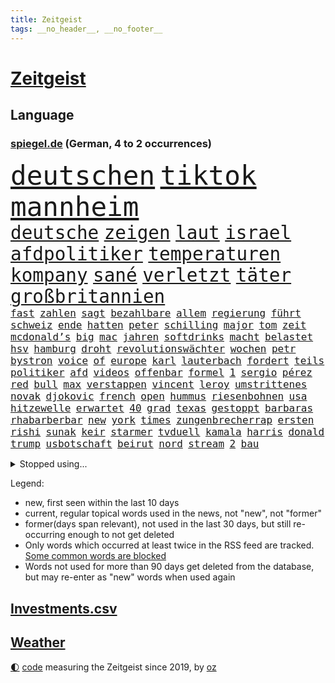 ```yaml
---
title: Zeitgeist
tags: __no_header__, __no_footer__
---
```


# [Zeitgeist](https://oliz.io/zeitgeist/)

## Language

<h3><a href="https://www.spiegel.de" target="_blank">spiegel.de</a> (German, 4 to 2 occurrences)</h3>
<p style="font-family:monospace">
<span style="font-size:32pt"><a href="news_links.html#deutschen" class="current">deutschen</a></span>
<span style="font-size:32pt"><a href="news_links.html#tiktok" class="current">tiktok</a></span>
<span style="font-size:32pt"><a href="news_links.html#mannheim" class="current">mannheim</a></span>
<br>
<span style="font-size:22pt"><a href="news_links.html#deutsche" class="current">deutsche</a></span>
<span style="font-size:22pt"><a href="news_links.html#zeigen" class="current">zeigen</a></span>
<span style="font-size:22pt"><a href="news_links.html#laut" class="current">laut</a></span>
<span style="font-size:22pt"><a href="news_links.html#israel" class="current">israel</a></span>
<span style="font-size:22pt"><a href="news_links.html#afdpolitiker" class="current">afdpolitiker</a></span>
<span style="font-size:22pt"><a href="news_links.html#temperaturen" class="current">temperaturen</a></span>
<span style="font-size:22pt"><a href="news_links.html#kompany" class="current">kompany</a></span>
<span style="font-size:22pt"><a href="news_links.html#sané" class="current">sané</a></span>
<span style="font-size:22pt"><a href="news_links.html#verletzt" class="current">verletzt</a></span>
<span style="font-size:22pt"><a href="news_links.html#täter" class="current">täter</a></span>
<span style="font-size:22pt"><a href="news_links.html#großbritannien" class="current">großbritannien</a></span>
<br>
<span style="font-size:12pt"><a href="news_links.html#fast" class="current">fast</a></span>
<span style="font-size:12pt"><a href="news_links.html#zahlen" class="current">zahlen</a></span>
<span style="font-size:12pt"><a href="news_links.html#sagt" class="current">sagt</a></span>
<span style="font-size:12pt"><a href="news_links.html#bezahlbare" class="new">bezahlbare</a></span>
<span style="font-size:12pt"><a href="news_links.html#allem" class="current">allem</a></span>
<span style="font-size:12pt"><a href="news_links.html#regierung" class="current">regierung</a></span>
<span style="font-size:12pt"><a href="news_links.html#führt" class="current">führt</a></span>
<span style="font-size:12pt"><a href="news_links.html#schweiz" class="current">schweiz</a></span>
<span style="font-size:12pt"><a href="news_links.html#ende" class="current">ende</a></span>
<span style="font-size:12pt"><a href="news_links.html#hatten" class="current">hatten</a></span>
<span style="font-size:12pt"><a href="news_links.html#peter" class="current">peter</a></span>
<span style="font-size:12pt"><a href="news_links.html#schilling" class="current">schilling</a></span>
<span style="font-size:12pt"><a href="news_links.html#major" class="current">major</a></span>
<span style="font-size:12pt"><a href="news_links.html#tom" class="current">tom</a></span>
<span style="font-size:12pt"><a href="news_links.html#zeit" class="current">zeit</a></span>
<span style="font-size:12pt"><a href="news_links.html#mcdonald’s" class="current">mcdonald’s</a></span>
<span style="font-size:12pt"><a href="news_links.html#big" class="new">big</a></span>
<span style="font-size:12pt"><a href="news_links.html#mac" class="new">mac</a></span>
<span style="font-size:12pt"><a href="news_links.html#jahren" class="current">jahren</a></span>
<span style="font-size:12pt"><a href="news_links.html#softdrinks" class="current">softdrinks</a></span>
<span style="font-size:12pt"><a href="news_links.html#macht" class="current">macht</a></span>
<span style="font-size:12pt"><a href="news_links.html#belastet" class="current">belastet</a></span>
<span style="font-size:12pt"><a href="news_links.html#hsv" class="current">hsv</a></span>
<span style="font-size:12pt"><a href="news_links.html#hamburg" class="current">hamburg</a></span>
<span style="font-size:12pt"><a href="news_links.html#droht" class="current">droht</a></span>
<span style="font-size:12pt"><a href="news_links.html#revolutionswächter" class="current">revolutionswächter</a></span>
<span style="font-size:12pt"><a href="news_links.html#wochen" class="current">wochen</a></span>
<span style="font-size:12pt"><a href="news_links.html#petr" class="current">petr</a></span>
<span style="font-size:12pt"><a href="news_links.html#bystron" class="current">bystron</a></span>
<span style="font-size:12pt"><a href="news_links.html#voice" class="current">voice</a></span>
<span style="font-size:12pt"><a href="news_links.html#of" class="current">of</a></span>
<span style="font-size:12pt"><a href="news_links.html#europe" class="current">europe</a></span>
<span style="font-size:12pt"><a href="news_links.html#karl" class="current">karl</a></span>
<span style="font-size:12pt"><a href="news_links.html#lauterbach" class="current">lauterbach</a></span>
<span style="font-size:12pt"><a href="news_links.html#fordert" class="current">fordert</a></span>
<span style="font-size:12pt"><a href="news_links.html#teils" class="current">teils</a></span>
<span style="font-size:12pt"><a href="news_links.html#politiker" class="current">politiker</a></span>
<span style="font-size:12pt"><a href="news_links.html#afd" class="current">afd</a></span>
<span style="font-size:12pt"><a href="news_links.html#videos" class="current">videos</a></span>
<span style="font-size:12pt"><a href="news_links.html#offenbar" class="current">offenbar</a></span>
<span style="font-size:12pt"><a href="news_links.html#formel" class="current">formel</a></span>
<span style="font-size:12pt"><a href="news_links.html#1" class="current">1</a></span>
<span style="font-size:12pt"><a href="news_links.html#sergio" class="current">sergio</a></span>
<span style="font-size:12pt"><a href="news_links.html#pérez" class="current">pérez</a></span>
<span style="font-size:12pt"><a href="news_links.html#red" class="current">red</a></span>
<span style="font-size:12pt"><a href="news_links.html#bull" class="current">bull</a></span>
<span style="font-size:12pt"><a href="news_links.html#max" class="current">max</a></span>
<span style="font-size:12pt"><a href="news_links.html#verstappen" class="current">verstappen</a></span>
<span style="font-size:12pt"><a href="news_links.html#vincent" class="current">vincent</a></span>
<span style="font-size:12pt"><a href="news_links.html#leroy" class="current">leroy</a></span>
<span style="font-size:12pt"><a href="news_links.html#umstrittenes" class="current">umstrittenes</a></span>
<span style="font-size:12pt"><a href="news_links.html#novak" class="current">novak</a></span>
<span style="font-size:12pt"><a href="news_links.html#djokovic" class="current">djokovic</a></span>
<span style="font-size:12pt"><a href="news_links.html#french" class="current">french</a></span>
<span style="font-size:12pt"><a href="news_links.html#open" class="current">open</a></span>
<span style="font-size:12pt"><a href="news_links.html#hummus" class="current">hummus</a></span>
<span style="font-size:12pt"><a href="news_links.html#riesenbohnen" class="new">riesenbohnen</a></span>
<span style="font-size:12pt"><a href="news_links.html#usa" class="current">usa</a></span>
<span style="font-size:12pt"><a href="news_links.html#hitzewelle" class="new">hitzewelle</a></span>
<span style="font-size:12pt"><a href="news_links.html#erwartet" class="current">erwartet</a></span>
<span style="font-size:12pt"><a href="news_links.html#40" class="current">40</a></span>
<span style="font-size:12pt"><a href="news_links.html#grad" class="current">grad</a></span>
<span style="font-size:12pt"><a href="news_links.html#texas" class="current">texas</a></span>
<span style="font-size:12pt"><a href="news_links.html#gestoppt" class="current">gestoppt</a></span>
<span style="font-size:12pt"><a href="news_links.html#barbaras" class="new">barbaras</a></span>
<span style="font-size:12pt"><a href="news_links.html#rhabarberbar" class="new">rhabarberbar</a></span>
<span style="font-size:12pt"><a href="news_links.html#new" class="current">new</a></span>
<span style="font-size:12pt"><a href="news_links.html#york" class="current">york</a></span>
<span style="font-size:12pt"><a href="news_links.html#times" class="current">times</a></span>
<span style="font-size:12pt"><a href="news_links.html#zungenbrecherrap" class="new">zungenbrecherrap</a></span>
<span style="font-size:12pt"><a href="news_links.html#ersten" class="current">ersten</a></span>
<span style="font-size:12pt"><a href="news_links.html#rishi" class="current">rishi</a></span>
<span style="font-size:12pt"><a href="news_links.html#sunak" class="current">sunak</a></span>
<span style="font-size:12pt"><a href="news_links.html#keir" class="new">keir</a></span>
<span style="font-size:12pt"><a href="news_links.html#starmer" class="new">starmer</a></span>
<span style="font-size:12pt"><a href="news_links.html#tvduell" class="current">tvduell</a></span>
<span style="font-size:12pt"><a href="news_links.html#kamala" class="new">kamala</a></span>
<span style="font-size:12pt"><a href="news_links.html#harris" class="new">harris</a></span>
<span style="font-size:12pt"><a href="news_links.html#donald" class="current">donald</a></span>
<span style="font-size:12pt"><a href="news_links.html#trump" class="current">trump</a></span>
<span style="font-size:12pt"><a href="news_links.html#usbotschaft" class="new">usbotschaft</a></span>
<span style="font-size:12pt"><a href="news_links.html#beirut" class="current">beirut</a></span>
<span style="font-size:12pt"><a href="news_links.html#nord" class="current">nord</a></span>
<span style="font-size:12pt"><a href="news_links.html#stream" class="new">stream</a></span>
<span style="font-size:12pt"><a href="news_links.html#2" class="current">2</a></span>
<span style="font-size:12pt"><a href="news_links.html#bau" class="current">bau</a></span>
</p>
<details>
<summary>Stopped using...</summary>
<p class="former" style="font-size:12pt">
historiker(1323) rb(1322) bemüht(1321) geholfen(1321) alarm(1320) arm(1320) flugzeuge(1320) kritisch(1320) prüft(1320) 37(1319) überlebte(1319) 6(1318) bremen(1318) diskussion(1318) hinweisen(1318) illegale(1318) ließen(1318) messi(1318) pause(1318) villa(1318) äußern(1318) beamte(1317) gastgeber(1317) lobt(1317) saß(1317) schickt(1317) schlimm(1317) who(1317) abstand(1316) kochen(1316) landesregierung(1316) mainz(1316) position(1316) schalke(1316) standort(1316) wales(1316) ausland(1315) fdpchef(1315) forderungen(1315) menge(1315) streichen(1315) zug(1315) 04(1314) angeklagte(1314) anspruch(1314) erzielt(1314) europäer(1314) fahrzeuge(1314) landen(1314) lehnen(1314) rainer(1314) 400(1313) 65(1313) australische(1313) diplomaten(1313) einigung(1313) kalifornien(1313) roman(1313) stoppt(1313) zeichnet(1313) ändert(1313) blieben(1312) kölner(1312) verzichtet(1312) baby(1311) vieler(1311) härter(1310) jedenfalls(1310) minute(1310) sinkt(1310) stärke(1310) aufruf(1309) hölle(1309) verbindet(1309) auftrag(1308) ministerpräsidentin(1308) passen(1308) bezahlt(1307) bestimmten(1306) debakel(1306) hotels(1306) 600(1305) nachrichten(1305) wachstum(1305) wende(1305) jüngere(1304) wirtschaftsministerium(1303) zugelassen(1303) berater(1302) e(1302) feld(1302) mode(1302) gaben(1301) königin(1301) klimapolitik(1300) begriff(1299) ministerium(1299) polnische(1299) exporte(1298) gekauft(1298) küstenwache(1298) verantwortung(1298) einschätzung(1297) offenbart(1297) tiefen(1297) trug(1297) erfolgreichsten(1296) rechtzeitig(1296) mehrerer(1295) reduzieren(1295) führenden(1294) hinten(1294) immerhin(1294) konsum(1294) bäume(1293) hängen(1292) halbe(1290) prognose(1290) hunger(1289) vfb(1289) erstochen(1288) istanbul(1288) aufgetaucht(1287) freiwillig(1285) provoziert(1284) gefühl(1280) abhängig(1277) angeboten(1276) bewegt(1272) ausweg(1244) festgesetzt(1232) diagnose(1207) lehrerin(1189) strecken(1149) durchbruch(1091) vorsicht(1080) seither(1060) truppe(1056) schrumpft(1046) vegas(1027) kollision(1020) befürwortet(1007) wissing(985) angestellten(983) world(981) irritiert(980) nfl(964) vorteil(961) schulden(960) radikalen(957) zeitpunkt(937) tödlichem(919) meta(905) natürlich(885) lieferung(881) zustimmung(881) oligarchen(878) hinzu(860) explosionen(854) überzeugung(836) brüder(829) verantwortlichen(827) versagen(820) beschuss(809) brandenburger(802) riskant(794) lindners(788) rezession(788) ungewiss(788) organisierte(778) beben(774) braunschweig(772) gewerkschaften(772) filialen(747) trocken(736) unterlag(736) 79(728) 2026(725) japanische(721) cannabis(716) reporterin(716) osnabrück(702) profi(702) nationale(699) baum(697) wozu(695) unentschieden(693) älter(693) ängste(692) genauer(689) 16jähriger(684) namens(684) verträge(672) psychischen(650) wagner(650) hoffnungsträger(646) hetze(644) hände(640) wünsche(635) 05(633) fische(632) angezeigt(631) erzielte(624) auseinander(614) nutzern(610) krawalle(599) lionel(597) rose(596) sauber(587) katze(585) ausgegeben(584) carter(582) knappe(581) indonesien(576) beerdigt(572) fördert(569) familienministerin(558) paus(558) billigt(555) aussichten(553) gleise(552) reißen(546) wirtschaftliche(546) düster(545) 4(543) pop(542) deutschlandticket(538) anscheinend(537) gesagt(531) saarlouis(531) opfers(521) asylbewerber(519) perfekten(516) konzernchef(510) day(501) erfolgreiche(498) spezialkräfte(498) 18jähriger(496) dieb(496) solcher(495) wand(492) temperatur(490) landwirte(488) leistungen(486) springen(485) bad(482) fahrbahn(482) jason(480) marode(477) messe(476) startups(475) geständnis(467) angemeldet(464) läufer(462) umdenken(460) siedlung(458) überschattet(449) stürzten(448) rivalen(446) diesjährigen(444) kaiser(444) hamilton(443) lewis(443) geklaut(439) warb(438) zukünftig(430) genaue(422) schließung(421) festgelegt(420) radsport(419) kommandeur(418) umsetzen(417) wiedergewählt(415) khan(413) übergriff(406) geisel(404) 800(401) hoeneß(395) inter(394) bundesweite(391) eingeschlagen(389) nationalkonservative(388) trikot(388) jagen(386) fisch(385) katrin(380) explodiert(379) uli(377) schief(376) genießen(374) rad(374) arabischen(373) kane(368) drang(367) 9(366) auswirken(366) hamm(366) schätzen(364) prognostiziert(362) schwärmt(361) bundeshaushalt(357) kopenhagen(355) sandra(350) herkunft(347) staats(345) 38jähriger(344) widerstands(344) brasiliens(343) cool(343) fürth(343) greuther(343) sizilien(342) tropfen(338) ralf(336) sonntagmorgen(336) durchgreifen(331) kette(331) tusk(331) plattformen(329) schnellstmöglich(329) anderthalb(327) bunter(327) milliardenschweren(327) basis(325) popstars(319) quellen(319) militäroperation(318) händen(315) randale(314) nachhaltige(311) 36(310) beschloss(310) travis(310) bodensee(309) heim(305) kooperiert(305) schlimmer(304) seele(304) vermittelt(303) einzuführen(301) aushalten(299) linnemann(299) winzige(299) albert(298) brandmauer(298) ausgehandelt(297) ausgetauscht(295) gerichtsverfahren(295) stützen(294) geglückt(293) britney(292) spears(292) wegovy(292) margot(290) hilferuf(288) abbau(285) boykott(285) beispiellose(282) sicherheitsrat(278) verschlechtert(278) ausnahmezustand(276) kandidiert(275) metern(275) überqueren(272) negative(270) rassismusvorwürfe(270) spanischer(269) welten(269) jon(268) griffen(265) hisbollah(265) ärgert(264) rekonstruktion(263) 24jährige(261) campus(261) teslas(260) rucksack(259) disziplin(255) suv(255) ferne(253) ködern(253) topspiel(253) rückenschmerzen(251) berger(250) heutzutage(249) kühne(249) jugendstrafe(248) antisemitischen(247) filmpreis(247) moritz(246) erinnerungskultur(244) chile(242) kallas(242) lieferwagen(242) geradezu(241) umfragetief(241) zulauf(241) überraschte(241) bunt(240) sardinien(240) update(240) kanal(238) manila(238) nszeit(238) peinliche(238) wagnerbrüder(238) bezug(237) generationen(237) milliardenhöhe(236) ausstellung(235) massenproteste(234) nagel(234) gelobt(233) bulls(232) teslachef(230) übernahm(230) kehrtwende(229) denver(227) geschaffen(226) ablehnung(223) erkältung(222) historikerin(221) sanierung(220) übergangen(220) nächte(219) orlando(219) südchinesischen(219) umfragewerte(219) kelce(218) jordanien(217) tabellenkeller(217) taugen(217) flieht(216) gewerkschafter(216) gewährt(216) irreguläre(216) warme(216) del(215) tanzen(215) terzić(215) wütend(215) mars(214) feiertage(213) genötigt(213) geschleudert(213) central(210) höchster(210) repräsentantenhaus(210) borahansgrohe(209) berechtigt(208) betonte(208) erfindung(206) mancherorts(205) monarchie(204) ozempic(204) überraschende(204) erkenntnis(203) hakt(203) raketenangriffe(203) bundespräsidenten(202) mentale(202) hamasgeiseln(201) tränengas(201) stadien(200) bezahlkarte(199) etablieren(197) konflikten(197) interne(196) einführung(194) gebraucht(193) armeechef(191) klingen(191) feststehen(190) hasst(190) düpiert(189) kommissar(189) tochterfirma(189) bonus(188) lebron(188) tabellenplatz(188) beschuldigte(187) agrarminister(186) empfehlungen(186) lernte(186) ruhen(186) südchinesisches(186) erwünscht(185) mccann(185) thailändische(185) abschiebung(184) bagdad(184) härtetest(184) kritischer(184) überdenken(184) süd(183) ampelpartner(182) eigenem(181) hast(181) eishockey(180) kriegstüchtig(180) nahostkrieg(180) geiselnahme(179) habecks(179) bären(178) arbeitsagentur(175) geliebt(175) joel(175) suizid(175) aufzuarbeiten(174) saal(174) torjäger(174) unterschriften(174) geschenkt(173) magic(173) abgekommen(172) cameron(172) kliniken(172) dürr(171) jacob(171) petra(171) warnsignal(170) zugreifen(170) denke(169) janeiro(169) prägenden(169) empathie(168) ostdeutschen(168) pädagogin(168) vollzieht(168) regionalbahn(167) golden(166) helsinki(164) kopfschmerzen(164) zuschauen(164) großzügig(162) profiteur(162) wiederbeleben(162) argument(160) beklagen(160) erwachsen(160) kühe(160) raketenangriff(160) zugeständnisse(160) po(159) religiösen(159) adrian(158) armin(158) ausgleich(157) kriegsschiffe(157) wehrpflichtige(157) 125(156) bahnchef(156) rekordmeister(156) lernt(155) geschlechtsverkehr(154) amerikas(152) fernzüge(152) handelsschiffe(152) verwandeln(152) werkzeug(152) ausgedacht(151) kulturinstitutionen(151) südosten(151) überzieht(151) konstantin(150) bundestagsvizepräsidentin(149) einsparungen(149) göringeckardt(149) konservativer(149) ostdeutsche(149) gladbach(148) omas(148) 75000(147) japans(147) herstellen(145) verschenken(145) abende(144) eingezogen(143) füllen(142) sekeinsatz(142) verstößt(142) fdpfraktionschef(141) huthis(141) schwert(141) huthiangriffe(140) huthimiliz(140) aufgebraucht(139) unbemannte(139) you(139) überragte(139) ausblick(138) kate(138) könige(138) leiten(138) dienstpflicht(137) luftalarm(136) aussteigen(134) liege(134) abgefeuert(133) dessert(133) linien(133) misshandlung(133) heiratsantrag(132) landschaften(132) melanie(132) millionenbetrag(132) nutzungsrechte(131) 118(130) beamter(130) billigen(130) vorsatz(130) 02(129) anfrage(129) aufgedeckt(129) dazwischen(129) spacey(129) bachmut(128) erledigen(126) ruiniert(126) audi(125) phoenix(125) suns(125) wettkampf(125) mexikanische(124) elvis(123) hauch(123) soziologin(123) flugzeugträger(122) françoise(122) homo(122) informieren(122) witze(122) eisbären(121) halbinsel(121) minus(121) ute(121) cavaliers(120) cleveland(120) geschäftsjahr(120) rekordhitze(120) abschuss(119) musikerinnen(119) rast(119) sparpläne(119) ministerien(118) wehrbeauftragte(118) anpassung(117) baltimore(117) biennale(117) japaner(117) kunstausstellung(117) nachzudenken(117) spektakuläres(117) utah(117) zeitzeugen(117) 33jährige(116) himmels(116) miesen(116) erhöhte(115) partnerschaften(115) finanzsenator(113) fregatte(113) bestsellerautor(112) hilfskräfte(112) männliches(112) rot(112) barfuß(111) bedient(111) pünktlich(111) western(111) fehlenden(110) fernhalten(110) gosling(109) jackson(108) losgehen(108) strategisch(108) festgenommene(107) kansas(107) luftschlägen(107) sunaks(107) verschlingt(107) entlastungen(106) heiraten(106) übertroffen(106) geantwortet(105) 65jährige(104) angehoben(104) seniorinnen(104) trauung(104) umweg(104) vergewaltigungen(104) busse(103) leichnam(103) offizier(103) schläft(103) spitzenverdiener(103) great(102) motorradfahrer(102) autokrat(101) besetztes(101) biosprit(101) südostasien(101) bedeckt(100) ergattern(100) gesichtet(100) israelgazakriegs(100) regierungsflieger(100) erobert(99) grausamen(99) limit(99) parkinson(99) fahndung(98) ios(98) münchnern(98) ohrringe(98) strömen(98) unternehmensgruppe(98) albion(97) rechtlichen(97) vorstellig(97) bruttoinlandsprodukt(96) herausforderer(96) klauen(96) schwindel(96) trotzig(96) hallen(95) substanzen(95) todesurteil(95) vergangenes(95) anwalts(94) abgesprochen(93) vereinzelte(93) internationales(92) achtzigern(91) auflösen(91) durant(91) erfolgsspur(91) frühling(91) handfeste(91) nairobi(91) prorussische(91) schienennetzes(91) swifts(91) auster(90) brot(90) geflutet(90) kulturbetrieb(90) ritter(90) stundenkilometern(90) ansonsten(89) basketballweltmeister(89) bedeutendsten(89) bundesfamilienministeriums(89) gestand(89) strafverfolgung(89) absatzmarkt(88) emojis(88) katalonien(88) lucy(88) verhagelt(88) zustande(88) jugendlichem(87) kleiderordnung(87) schätzt(87) zugelassenen(87) erdboden(86) gestimmt(86) irakische(86) klettern(86) rettungskräften(86) schienen(86) schulterschluss(86) seil(86) staatsanwaltschaften(86) teenagern(86) testosteron(86) unfähig(86) choreografie(85) erschienen(85) leistungssport(85) menschenkette(85) seltsam(85) studienanfänger(85) verwirrte(85) geschichten(84) jayz(84) kopfhörern(84) politbarometer(84) produzierten(84) schuhe(84) skisport(84) stufe(84) korruptionsvorwürfen(83) tobte(83) à(83) afdfunktionäre(82) berlinerinnen(82) finnen(82) uswahlkampf(82) walz(82) wellbrock(82) westermeyer(82) zartbitter(82) ausschließt(81) frist(81) gesuchten(81) sicherheitskräften(81) westerstede(81) üppiger(81) a96(80) chiefs(80) frauengefängnis(80) kommune(80) misslingt(80) organisationskomitee(80) prallt(80) selbstverständlich(80) sicherheitsabkommen(80) sitze(80) syrsky(80) südwestlich(80) unbemerkt(80) wachstums(80) aserbaidschans(79) brittney(79) griner(79) oberbefehlshaber(79) riet(79) sechsjährigem(79) gefälscht(78) gehortet(78) herausfinden(78) rechtspopulistischen(78) unverzichtbar(78) waffennachschub(78) bemerkungen(77) bluttat(77) ohren(77) wahlkampagne(77) washingtons(77) anzunehmen(76) beurteilen(76) blitz(76) breitere(76) hereinfallen(76) jährlichen(76) patriarch(76) pragsdorf(76) reklamiert(76) stromnetze(76) titellose(76) verhältnismäßig(76) falschinformationen(75) gedenkstätte(75) logisch(75) oberpfalz(75) schöpft(75) superstars(75) 129(74) albanese(74) blutbad(74) generelle(74) märkten(74) terrorgruppen(74) datenschützer(73) dienste(73) freistil(73) lokal(73) plagiatsjäger(73) berufsleben(72) dortmunds(72) enttäuschungen(72) kinderwunsch(72) loyalität(72) abschütteln(71) gleiche(71) hanau(71) hollywoodfilmen(71) klebt(71) landespartei(71) mendes(71) teillegalisierung(71) umfangreiches(71) 54(70) grünenveranstaltung(70) schwarzgrüne(70) schwerem(70) tauruslieferung(70) trennten(70) verfällt(70) vergleichbar(70) güterwaggons(69) meistertitel(69) rassemblement(69) tiefes(69) abwandern(68) aldi(68) außergewöhnliches(68) gästeblock(68) kanadischen(68) nachgehen(68) newey(68) siegesgewiss(68) strafrecht(68) videoplattform(68) zweitligapartie(68) alligator(67) eindeutig(67) genervt(67) jährt(67) sexualisierter(67) verenden(67) zehnten(67) französisches(66) krachte(66) muslimischen(66) präsentation(66) schlechtestes(66) segeln(66) argumentierte(65) aufgelegt(65) cduministerpräsident(65) esch(65) kajak(65) klosters(65) kürze(65) bespuckt(64) formel1saison(64) füße(64) hilfslieferung(64) klettert(64) meistern(64) strafrechtliche(64) tvmoderator(64) unerwünscht(64) hafens(63) kitchen(63) oklahoma(63) prahlte(63) preisdeckel(63) segler(63) country(62) langweilig(62) maddie(62) madeleine(62) pippi(62) rätselhafter(62) ungenutzt(62) überarbeitet(62) flüchtlingen(61) geiselabkommen(61) indirekt(61) isolation(61) kippte(61) lewinsky(61) marseille(61) monica(61) queens(61) verbraucherpreise(61) verwaltet(61) wirtschaftswende(61) chinataiwankonflikt(60) konventionen(60) platzes(60) rhetorik(60) agenturen(59) ermutigen(59) europarat(59) fehlten(59) mobilitätswende(59) siebenjähriger(59) tschechiens(59) blamage(58) feige(58) friedhof(58) kriminalpolizei(58) manja(58) reisewarnung(58) schreiner(58) selbstbild(58) siri(58) talente(58) verkehrssenatorin(58) auswärts(57) bewohnbar(57) erfreut(57) gelsenkirchen(57) marihuana(57) traumtor(57) anstoß(56) beliebtes(56) hülkenberg(56) schmerzt(56) töteten(56) verschlossene(56) amazongründer(55) bestandsaufnahme(55) bezos(55) jünger(55) dümmste(54) fähig(54) gespenst(54) hosen(54) looks(54) satte(54) diktatoren(53) kleid(53) triple(53) auswärtigen(52) karina(52) up(52) bürgerin(51) imageschaden(51) nsvergangenheit(51) ragte(51) raketenstart(51) schlägereien(51) verwirrung(51) zinssenkungen(51) abgelaufen(50) bedenklich(50) beigetreten(50) costar(50) pannenflieger(50) probefahrt(50) rekorde(50) rügen(50) verarbeitet(50) 57(49) akku(49) südfrankreich(49) ittrich(48) mysteriöses(48) trümmer(48) wohnmobiltour(48) dissidenten(47) elektrische(47) entführt(47) stießen(47) topmanagement(47) vorstellungsgesprächen(47) einblick(46) geheimer(46) lola(46) ralph(46) rauchentwicklung(46) schläge(46) todesfällen(46) vertraulichen(46) allgemeinheit(45) anpassen(45) irritation(45) prahlt(45) rechtskonservative(45) sportunterricht(45) strafrechts(45) unerwarteten(45) bedrohen(44) lakers(44) leipziger(44) literaturwissenschaftlerin(44) milliardendeal(43) mögliches(43) polizeikräfte(43) spielten(43) stammende(43) verwüstungen(43) dürre(42) gartenkolumne(42) kindler(42) ladekabel(42) paars(42) patzt(42) totalschaden(42) anpfiff(41) büchern(41) havannasyndrom(41) mikrowellenwaffen(41) registrieren(41) rätselhaftes(41) usdiplomaten(41) verantwortet(41) voraussichtlich(41) ausrüster(40) einfallen(40) milliardengeschäft(40) objekt(40) paket(40) 19jährigen(39) beachtet(39) schlimmsten(39) schulamt(39) sparvorgaben(39) streife(39) vehement(39) versagten(39) zukunftspläne(39) überraschender(39) 62(38) attraktiv(38) devise(38) finanzbranche(38) neandertaler(38) restaurantführer(38) wasserknappheit(38) überteuert(38) 2004(37) baerbocks(37) dfbausrüsterwechsel(37) friedländer(37) reichster(37) usjustiz(37) benutzt(36) gesunder(36) kloster(36) programme(36) reizgas(36) unseres(36) überrollt(36) bakterien(35) bravo(35) dunkelheit(35) durchsetzung(35) riskanten(35) wachsam(35) überwältigende(35) 20jährige(34) assistentin(34) aufarbeiten(34) deuter(34) ortlieb(34) rucksäcke(34) spezialkräne(34) verwandelt(34) werkself(34) abgesetzt(33) fußballverbands(33) instrumentalisierung(33) jazeera(33) mitgeteilt(33) pressefreiheit(33) ärztinnen(33) anspielungen(32) aufgeregt(32) buches(32) kopenhagener(32) arbeitszeit(31) beharren(31) besserverdiener(31) bräuchte(31) cannabisteillegalisierung(31) ehrenpräsident(31) geschieht(31) technologien(31) trugen(31) volljährige(31) überwachungskamera(31) lieferengpässe(30) ländergrenzen(30) meerenge(30) quiet(30) saharastaub(30) sparkurs(30) ungesund(30) fußballliga(29) schmelz(29) vorsieht(29) besatzer(28) fatale(28) formel1weltmeister(28) gewerkschaftsmitglieder(28) hautnah(28) maryland(28) queeren(28) verkraften(28) 111(27) brighton(27) gereizt(27) hove(27) kämna(27) lennard(27) teneriffa(27) terrorverdacht(27) vergewaltigungsvorwürfe(27) übelkeit(27) angetrieben(26) anzugehen(26) kommandostruktur(26) sommerlich(26) janet(25) nehammer(25) schlichterspruch(25) arbeitgeberpräsident(24) bevorsteht(24) dulger(24) ludwigsburg(24) totschlags(24) verlaufen(24) zugesetzt(24) albums(23) bewilligt(23) netflixfilm(23) neuester(23) rechtsstaats(23) verkraftet(23) andernorts(22) arabisch(22) championsleaguehalbfinale(22) schleuser(22) ampelpartnern(21) binz(21) verspielt(21) ausfällt(20) unzureichend(20) verkraftbar(20) weber(20) wertvolles(20) 97(19) amtsgeschäfte(19) ausreicht(19) blutspur(19) chrupalla(19) eddy(19) entgeht(19) g7staaten(19) jamie(19) knife(19) rechtspopulistischer(19) tino(19) unglücksstelle(19) verhaftete(19) afdspitze(18) aggression(18) netzausbau(18) sterbebett(18) äthiopien(18) be(17) krönung(17) leyens(17) peine(17) aufregen(16) bewerbungsgespräche(16) doppelmord(16) gräber(16) spielplatz(16) tvrechte(16) medizinisch(15) parkplatz(15) seelischen(15) buchempfehlung(14) kanaren(14) klang(14) mekong(14) militärstützpunkt(14) millionenmetropole(14) nbaplayoffs(14) rettungsversuche(14) seyfert(14) entthronten(13) liebeserklärung(13) motoren(13) nachfolgerin(13) oranienburg(13) unregulierten(13) verhinderte(13) warenhäuser(13) angesprochen(12) brothers(12) hoeneß'(12) laurence(12) ruang(12) wahrhaben(12) wunderbaren(12) zueinander(12) angegriffenen(11) atomausstieg(11) flair(11) gehörten(11) gleicher(11) herrmann(11) kehrte(11) klimaschutzgesetz(11) order(11) wahrscheinlichkeit(11)
</p>
</details>
<p>Legend:
<ul>
<li><span class="new">new</span>, first seen within the last 10 days</li>
<li><span class="current">current</span>, regular topical words used in the news, not "new", not "former"</li>
<li><span class="former">former(days span relevant)</span>, not used in the last 30 days, but still re-occurring enough to not get deleted</li>
<li>Only words which occurred at least twice in the RSS feed are tracked. <a href="language/filters.py">Some common words are blocked</a></li>
<li>Words not used for more than 90 days get deleted from the database, but may re-enter as "new" words when used again</li>
</ul>
</p>

## [Investments](investments.html)[.csv](investments.csv)

## [Weather](weather.html)

<footer>
<a href="javascript:toggleTheme()" class="nav">🌓</a>
<a href="https://github.com/ooz/zeitgeist">code</a> measuring the Zeitgeist since 2019, by <a href="https://oliz.io">oz</a>
</footer>
